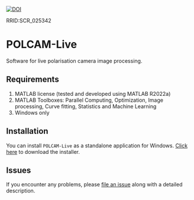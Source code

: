 [![DOI](https://zenodo.org/badge/560843739.svg)](https://zenodo.org/doi/10.5281/zenodo.10732437)

RRID:SCR_025342

# POLCAM-Live

Software for live polarisation camera image processing.


## Requirements

1. MATLAB license (tested and developed using MATLAB R2022a)
2. MATLAB Toolboxes: Parallel Computing, Optimization, Image processing, Curve fitting, Statistics and Machine Learning
3. Windows only


## Installation

You can install `POLCAM-Live` as a standalone application for Windows. [Click here](https://github.com/ezrabru/POLCAM-Live/raw/main/POLCAM-Live/POLCAM_Live/for_redistribution/MyAppInstaller_web.exe) to download the installer.

## Issues

If you encounter any problems, please [file an issue](https://github.com/ezrabru/POLCAM-Live/issues) along with a detailed description.
